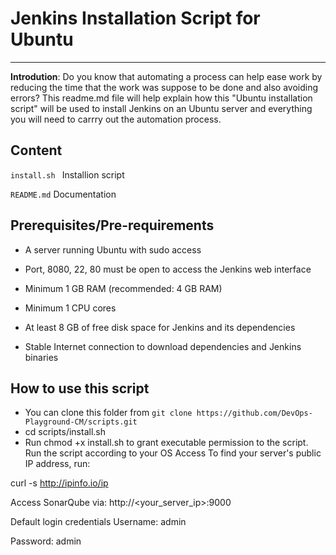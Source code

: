 # Jenkins Installation  Script for Ubuntu
__________________________________________________________________________________________________________________________________

**Introdution**: Do you know that automating a process can help ease work by reducing the time that the work was suppose to be done and 
also avoiding errors? This readme.md  file will help explain how this "Ubuntu installation script" will be used to install Jenkins on an Ubuntu server and everything you will need to carrry out the automation process. 

## **Content**

```install.sh ```  Installion script

`README.md` Documentation

## **Prerequisites/Pre-requirements**

- A server running Ubuntu with sudo access

- Port, 8080, 22, 80 must be open to access the Jenkins web interface

- Minimum 1 GB RAM (recommended: 4 GB RAM)

- Minimum 1 CPU cores

- At least 8 GB of free disk space for Jenkins and its dependencies

- Stable Internet connection to download dependencies and Jenkins binaries

## **How to use this script**

- You can clone this folder from `git clone https://github.com/DevOps-Playground-CM/scripts.git`
- cd scripts/install.sh
- Run chmod +x install.sh to grant executable permission to the script.
Run the script according to your OS
Access
To find your server's public IP address, run:

curl -s http://ipinfo.io/ip

Access SonarQube via: http://<your_server_ip>:9000

Default login credentials
Username: admin

Password: admin

